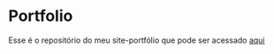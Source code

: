 # Portfolio

Esse é o repositório do meu site-portfólio que pode ser acessado [aqui](https://gustavohdlima.netlify.app/)
